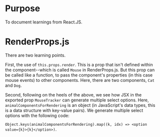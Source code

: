 # Purpose
To document learnings from React.JS.

# RenderProps.js
There are two learning points.

First, the use of `this.props.render`. This is a prop that isn't defined within the component--which is called `Mouse` in RenderProps.js. But this prop can be called like a function, to pass the component's properties (in this case mouse events) to other components. Here, there are two components, `Cat` and `Dog`.

Second, following on the heels of the above, we see how JSX in the exported prop `MouseTracker` can generate multiple select options. Here, `animalComponentsForRendering` is an object (in JavaScript's data types, this is a data structure with key-value pairs). We generate multiple select options with the following code:

`Object.keys(animalComponentsForRendering).map((k, idx) => <option value={k}>{k}</option>)`.